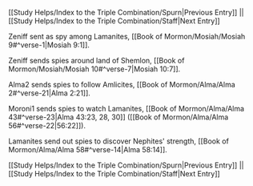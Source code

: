 [[Study Helps/Index to the Triple Combination/Spurn|Previous Entry]]  ||  [[Study Helps/Index to the Triple Combination/Staff|Next Entry]]

 Zeniff sent as spy among Lamanites, [[Book of Mormon/Mosiah/Mosiah 9#^verse-1|Mosiah 9:1]].

 Zeniff sends spies around land of Shemlon, [[Book of Mormon/Mosiah/Mosiah 10#^verse-7|Mosiah 10:7]].

 Alma2 sends spies to follow Amlicites, [[Book of Mormon/Alma/Alma 2#^verse-21|Alma 2:21]].

 Moroni1 sends spies to watch Lamanites, [[Book of Mormon/Alma/Alma 43#^verse-23|Alma 43:23, 28, 30]] ([[Book of Mormon/Alma/Alma 56#^verse-22|56:22]]).

 Lamanites send out spies to discover Nephites' strength, [[Book of Mormon/Alma/Alma 58#^verse-14|Alma 58:14]].

[[Study Helps/Index to the Triple Combination/Spurn|Previous Entry]]  ||  [[Study Helps/Index to the Triple Combination/Staff|Next Entry]]